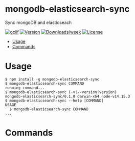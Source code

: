 mongodb-elasticsearch-sync
==================

Sync mongoDB and elasticseach

[![oclif](https://img.shields.io/badge/cli-oclif-brightgreen.svg)](https://oclif.io)
[![Version](https://img.shields.io/npm/v/mongodb-elasticsearch-sync.svg)](https://npmjs.org/package/mongodb-elasticsearch-sync)
[![Downloads/week](https://img.shields.io/npm/dw/mongodb-elasticsearch-sync.svg)](https://npmjs.org/package/mongodb-elasticsearch-sync)
[![License](https://img.shields.io/npm/l/mongodb-elasticsearch-sync.svg)](https://github.com/selego/mongodb-elasticsearch-sync/blob/master/package.json)

<!-- toc -->
* [Usage](#usage)
* [Commands](#commands)
<!-- tocstop -->
# Usage
<!-- usage -->
```sh-session
$ npm install -g mongodb-elasticsearch-sync
$ mongodb-elasticsearch-sync COMMAND
running command...
$ mongodb-elasticsearch-sync (-v|--version|version)
mongodb-elasticsearch-sync/0.1.0 darwin-x64 node-v14.15.3
$ mongodb-elasticsearch-sync --help [COMMAND]
USAGE
  $ mongodb-elasticsearch-sync COMMAND
...
```
<!-- usagestop -->
# Commands
<!-- commands -->

<!-- commandsstop -->
